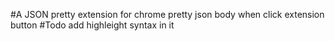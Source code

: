 #A JSON pretty extension for chrome
pretty json body when click extension button
#Todo
add highleight syntax in it 

